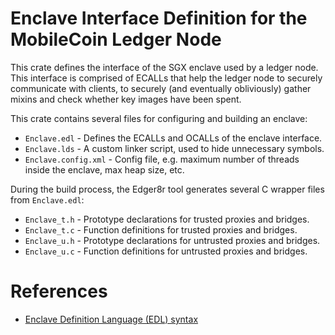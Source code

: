 # Enclave Interface Definition for the MobileCoin Ledger Node

This crate defines the interface of the SGX enclave used by a ledger node. This interface is comprised of ECALLs that help the ledger node to securely communicate with clients, to securely (and eventually obliviously) gather mixins and check whether key images have been spent.


This crate contains several files for configuring and building an enclave:

- `Enclave.edl` - Defines the ECALLs and OCALLs of the enclave interface.
- `Enclave.lds` - A custom linker script, used to hide unnecessary symbols.
- `Enclave.config.xml` - Config file, e.g. maximum number of threads inside the enclave, max heap size, etc.

During the build process, the Edger8r tool generates several C wrapper files from `Enclave.edl`:

- `Enclave_t.h` - Prototype declarations for trusted proxies and bridges.
- `Enclave_t.c` - Function definitions for trusted proxies and bridges.
- `Enclave_u.h` - Prototype declarations for untrusted proxies and bridges.
- `Enclave_u.c` - Function definitions for untrusted proxies and bridges.

# References

- [Enclave Definition Language (EDL) syntax](https://download.01.org/intel-sgx/linux-2.5/docs/Intel_SGX_Developer_Reference_Linux_2.5_Open_Source.pdf#page=39)
